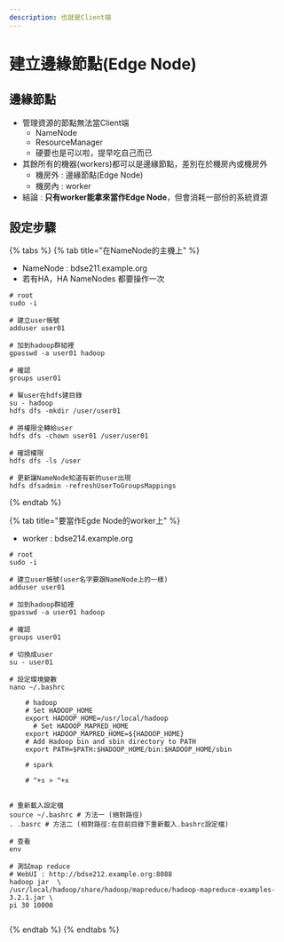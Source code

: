 ```yaml
---
description: 也就是Client端
---
```


# 建立邊緣節點\(Edge Node\)

## 邊緣節點

* 管理資源的節點無法當Client端
  * NameNode
  * ResourceManager
  * 硬要也是可以啦，提早吃自己而已
* 其餘所有的機器\(workers\)都可以是邊緣節點，差別在於機房內或機房外  
  * 機房外 : 邊緣節點\(Edge Node\)
  * 機房內 : worker
* 結論 : **只有worker能拿來當作Edge Node**，但會消耗一部份的系統資源

## 設定步驟

{% tabs %}
{% tab title="在NameNode的主機上" %}
* NameNode : bdse211.example.org
* 若有HA，HA NameNodes 都要操作一次

```text
# root
sudo -i

# 建立user帳號
adduser user01

# 加到hadoop群組裡
gpasswd -a user01 hadoop

# 確認
groups user01
   
# 幫user在hdfs建目錄
su - hadoop
hdfs dfs -mkdir /user/user01

# 將權限全轉給user
hdfs dfs -chown user01 /user/user01

# 確認權限
hdfs dfs -ls /user
   
# 更新讓NameNode知道有新的user出現   
hdfs dfsadmin -refreshUserToGroupsMappings

```
{% endtab %}

{% tab title="要當作Egde Node的worker上" %}
* worker : bdse214.example.org 

```text
# root
sudo -i

# 建立user帳號(user名字要跟NameNode上的一樣)
adduser user01

# 加到hadoop群組裡
gpasswd -a user01 hadoop

# 確認
groups user01

# 切換成user
su - user01

# 設定環境變數
nano ~/.bashrc
    
    # hadoop
    # Set HADOOP_HOME
    export HADOOP_HOME=/usr/local/hadoop
	  # Set HADOOP_MAPRED_HOME
    export HADOOP_MAPRED_HOME=${HADOOP_HOME}
    # Add Hadoop bin and sbin directory to PATH
    export PATH=$PATH:$HADOOP_HOME/bin:$HADOOP_HOME/sbin
    
    # spark
    
    # ^+s > ^+x
    
    
# 重新載入設定檔
source ~/.bashrc # 方法一 (絕對路徑)
. .basrc # 方法二 (相對路徑:在目前目錄下重新載入.bashrc設定檔)

# 查看
env 
    
# 測試map reduce 
# WebUI : http://bdse212.example.org:8088
hadoop jar  \
/usr/local/hadoop/share/hadoop/mapreduce/hadoop-mapreduce-examples-3.2.1.jar \
pi 30 10000 
   
```
{% endtab %}
{% endtabs %}



